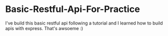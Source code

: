 # Basic-Restful-Api-For-Practice
I've build this basic restful api following a tutorial and I learned how to build apis with express. That's awsoeme :)

